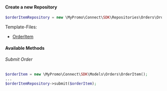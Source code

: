 #### Create a new Repository

```php
$orderItemRepository = new \MyPromo\Connect\SDK\Repositories\Orders\OrderItemRepository($client);
```

Template-Files:

- [OrderItem][OrderItem]

#### Available Methods

###### Submit Order

```php
$orderItem = new \MyPromo\Connect\SDK\Models\Orders\OrderItem();
...
$orderItemRepository->submit($orderItem);
```

[OrderItem]: ../../Models/Orders/OrderItem.md

